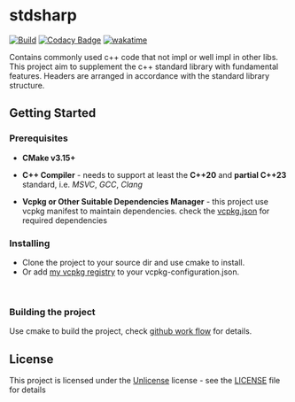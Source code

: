 # stdsharp

[![Build](https://github.com/BlurringShadow/stdsharp/actions/workflows/build.yml/badge.svg?branch=main)](https://github.com/BlurringShadow/stdsharp/actions/workflows/build.yml)
[![Codacy Badge](https://app.codacy.com/project/badge/Grade/f08b08ddd5e146c69b39ac5001f06c6a)](https://www.codacy.com/gh/BlurringShadow/stdsharp/dashboard?utm_source=github.com&utm_medium=referral&utm_content=BlurringShadow/stdsharp&utm_campaign=Badge_Grade)
[![wakatime](https://wakatime.com/badge/github/BlurringShadow/stdsharp.svg)](https://wakatime.com/badge/github/BlurringShadow/stdsharp)

Contains commonly used c++ code that not impl or well impl in other libs. This project aim to supplement the c++ standard library with fundamental features. Headers are arranged in accordance with the standard library structure.

## Getting Started

### Prerequisites

- **CMake v3.15+**

- **C++ Compiler** - needs to support at least the **C++20** and **partial C++23** standard, i.e. _MSVC_, _GCC_, _Clang_

- **Vcpkg or Other Suitable Dependencies Manager** - this project use vcpkg manifest to maintain dependencies. check the
  [vcpkg.json](vcpkg.json) for required dependencies

### Installing

- Clone the project to your source dir and use cmake to install.
- Or add [my vcpkg registry](https://github.com/BlurringShadow/vcpkg-registry) to your vcpkg-configuration.json.

<br/>

### Building the project

Use cmake to build the project, check [github work flow](.github/workflows/build.yml) for details.

## License

This project is licensed under the [Unlicense](https://unlicense.org/) license - see the
[LICENSE](LICENSE) file for details
